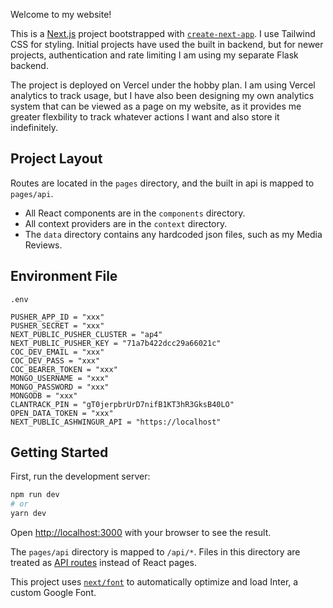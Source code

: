 Welcome to my website!

This is a [Next.js](https://nextjs.org/) project bootstrapped with [`create-next-app`](https://github.com/vercel/next.js/tree/canary/packages/create-next-app). I use Tailwind CSS for styling. Initial projects have used the built in backend, but for newer projects, authentication and rate limiting I am using my separate Flask backend.

The project is deployed on Vercel under the hobby plan. I am using Vercel analytics to track usage, but I have also been designing my own analytics system that can be viewed as a page on my website, as it provides me greater flexbility to track whatever actions I want and also store it indefinitely.

## Project Layout

Routes are located in the `pages` directory, and the built in api is mapped to `pages/api`.

- All React components are in the `components` directory.
- All context providers are in the `context` directory.
- The `data` directory contains any hardcoded json files, such as my Media Reviews.

## Environment File

`.env`

```
PUSHER_APP_ID = "xxx"
PUSHER_SECRET = "xxx"
NEXT_PUBLIC_PUSHER_CLUSTER = "ap4"
NEXT_PUBLIC_PUSHER_KEY = "71a7b422dcc29a66021c"
COC_DEV_EMAIL = "xxx"
COC_DEV_PASS = "xxx"
COC_BEARER_TOKEN = "xxx"
MONGO_USERNAME = "xxx"
MONGO_PASSWORD = "xxx"
MONGODB = "xxx"
CLANTRACK_PIN = "gT0jerpbrUrD7nifB1KT3hR3GksB40LO"
OPEN_DATA_TOKEN = "xxx"
NEXT_PUBLIC_ASHWINGUR_API = "https://localhost"
```

## Getting Started

First, run the development server:

```bash
npm run dev
# or
yarn dev
```

Open [http://localhost:3000](http://localhost:3000) with your browser to see the result.

The `pages/api` directory is mapped to `/api/*`. Files in this directory are treated as [API routes](https://nextjs.org/docs/api-routes/introduction) instead of React pages.

This project uses [`next/font`](https://nextjs.org/docs/basic-features/font-optimization) to automatically optimize and load Inter, a custom Google Font.
